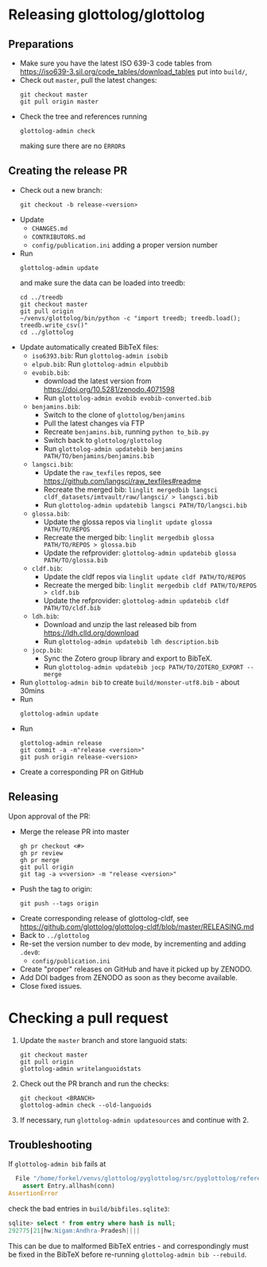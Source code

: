 
# Releasing glottolog/glottolog


## Preparations

- Make sure you have the latest ISO 639-3 code tables from 
  https://iso639-3.sil.org/code_tables/download_tables
  put into `build/`,
- Check out `master`, pull the latest changes:
  ```shell
  git checkout master
  git pull origin master
   ```
- Check the tree and references running
  ```
  glottolog-admin check
  ```
  making sure there are no `ÈRROR`s


## Creating the release PR

- Check out a new branch:
  ```shell
  git checkout -b release-<version>
  ```
- Update 
  - `CHANGES.md`
  - `CONTRIBUTORS.md`
  - `config/publication.ini` adding a proper version number
- Run
  ```shell
  glottolog-admin update
  ```
  and make sure the data can be loaded into treedb:
  ```shell
  cd ../treedb
  git checkout master
  git pull origin
  ~/venvs/glottolog/bin/python -c "import treedb; treedb.load(); treedb.write_csv()"
  cd ../glottolog
  ```
- Update automatically created BibTeX files:
  - `iso6393.bib`: Run `glottolog-admin isobib`
  - `elpub.bib`: Run `glottolog-admin elpubbib`
  - `evobib.bib`:
    - download the latest version from https://doi.org/10.5281/zenodo.4071598
    - Run `glottolog-admin evobib evobib-converted.bib`
  - `benjamins.bib`:
    - Switch to the clone of `glottolog/benjamins`
    - Pull the latest changes via FTP 
    - Recreate `benjamins.bib`, running `python to_bib.py`
    - Switch back to `glottolog/glottolog`
    - Run `glottolog-admin updatebib benjamins PATH/TO/benjamins/benjamins.bib`
  - `langsci.bib`:
    - Update the `raw_texfiles` repos, see https://github.com/langsci/raw_texfiles#readme
    - Recreate the merged bib: `linglit mergedbib langsci cldf_datasets/imtvault/raw/langsci/ > langsci.bib`
    - Run `glottolog-admin updatebib langsci PATH/TO/langsci.bib`
  - `glossa.bib`:
    - Update the glossa repos via `linglit update glossa PATH/TO/REPOS`
    - Recreate the merged bib: `linglit mergedbib glossa PATH/TO/REPOS > glossa.bib`
    - Update the refprovider: `glottolog-admin updatebib glossa PATH/TO/glossa.bib`
  - `cldf.bib`:
    - Update the cldf repos via `linglit update cldf PATH/TO/REPOS`
    - Recreate the merged bib: `linglit mergedbib cldf PATH/TO/REPOS > cldf.bib`
    - Update the refprovider: `glottolog-admin updatebib cldf PATH/TO/cldf.bib`
  - `ldh.bib`:
    - Download and unzip the last released bib from https://ldh.clld.org/download
    - Run `glottolog-admin updatebib ldh description.bib`
  - `jocp.bib`:
    - Sync the Zotero group library and export to BibTeX.
    - Run `glottolog-admin updatebib jocp PATH/TO/ZOTERO_EXPORT --merge`
- Run `glottolog-admin bib` to create `build/monster-utf8.bib` - about 30mins
- Run
  ```shell
  glottolog-admin update
  ```
- Run
  ```shell
  glottolog-admin release
  git commit -a -m"release <version>"
  git push origin release-<version>
  ```
- Create a corresponding PR on GitHub


## Releasing

Upon approval of the PR:

- Merge the release PR into master
  ```shell
  gh pr checkout <#>
  gh pr review
  gh pr merge
  git pull origin
  git tag -a v<version> -m "release <version>"
  ```
- Push the tag to origin:
  ```shell
  git push --tags origin
  ```
- Create corresponding release of glottolog-cldf, see
  https://github.com/glottolog/glottolog-cldf/blob/master/RELEASING.md 
- Back to `../glottolog`
- Re-set the version number to dev mode, by incrementing and adding `.dev0`:
  - `config/publication.ini`
- Create "proper" releases on GitHub and have it picked up by ZENODO.
- Add DOI badges from ZENODO as soon as they become available.
- Close fixed issues.


# Checking a pull request

1. Update the `master` branch and store languoid stats:
   ```
   git checkout master
   git pull origin
   glottolog-admin writelanguoidstats
   ```
2. Check out the PR branch and run the checks:
   ```
   git checkout <BRANCH>
   glottolog-admin check --old-languoids
   ```
3. If necessary, run `glottolog-admin updatesources` and continue with 2.


## Troubleshooting

If `glottolog-admin bib` fails at
```python
  File "/home/forkel/venvs/glottolog/pyglottolog/src/pyglottolog/references/bibfiles_db.py", line 559, in assign_ids
    assert Entry.allhash(conn)
AssertionError
```
check the bad entries in `build/bibfiles.sqlite3`:
```sql
sqlite> select * from entry where hash is null;
292775|21|hw:Nigam:Andhra-Pradesh||||
```

This can be due to malformed BibTeX entries - and correspondingly must
be fixed in the BibTeX before re-running `glottolog-admin bib --rebuild`.

